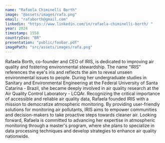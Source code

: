 ```yaml
---
name: "Rafaela Chiminelli Borth"
image: "@assets/images/rafa.png"
email: "rafaborth@gmail.com"
linkedin: "https://www.linkedin.com/in/rafaela-chiminelli-borth/ "
year: 2024
timestamp: 1558
countryIso: "BR"
presentation: "public/foobar.pdf"
imagePath: "src/assets/images/rafa.png"
---
```


Rafaela Borth, co-founder and CEO of IRIS, is dedicated to improving air quality and fostering environmental stewardship. The name “IRIS” references the eye's iris and reflects the aim to reveal unseen environmental issues to people. During her undergraduate studies in Sanitary and Environmental Engineering at the Federal University of Santa Catarina - Brazil, she became deeply involved in air quality research at the Air Quality Control Laboratory - LCQAr. Recognizing the critical importance of accessible and reliable air quality data, Rafaela founded IRIS with a mission to democratize atmospheric monitoring. By providing user-friendly solutions for monitoring air pollutants, IRIS aims to empower communities and decision-makers to take proactive steps towards cleaner air. Looking forward, Rafaela is committed to advancing her expertise in atmospheric monitoring through a master's program, where she plans to specialize in data processing techniques and develop strategies to enhance air quality nationwide.
